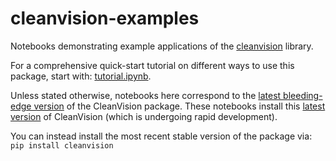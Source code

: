 # cleanvision-examples

Notebooks demonstrating example applications of the [cleanvision](https://github.com/cleanlab/cleanvision/) library.

For a comprehensive quick-start tutorial on different ways to use this package, start with: [tutorial.ipynb](tutorial.ipynb). 

Unless stated otherwise, notebooks here correspond to the [latest bleeding-edge version](https://github.com/cleanlab/cleanvision/tree/main/) of the CleanVision package. These notebooks install this [latest version](https://github.com/cleanlab/cleanvision/tree/main/) of CleanVision (which is undergoing rapid development).

You can instead install the most recent stable version of the package via: `pip install cleanvision`
